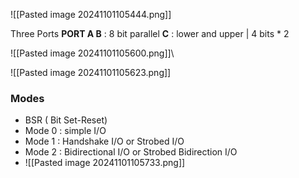 ![[Pasted image 20241101105444.png]]

Three Ports
**PORT A B** : 8 bit parallel
**C** : lower and upper | 4 bits * 2

![[Pasted image 20241101105600.png]]\

![[Pasted image 20241101105623.png]]

### Modes
- BSR ( Bit Set-Reset)
- Mode 0 : simple I/O
- Mode 1 : Handshake I/O or Strobed I/O
- Mode 2 : Bidirectional I/O or Strobed Bidirection I/O
- ![[Pasted image 20241101105733.png]]




